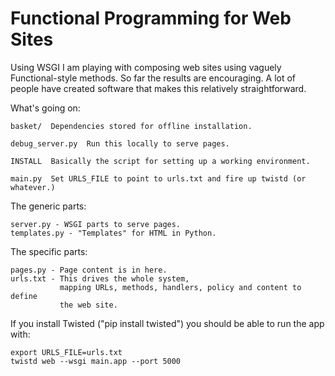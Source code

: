 Functional Programming for Web Sites
=====================================

Using WSGI I am playing with composing web sites using vaguely Functional-style
methods.  So far the results are encouraging.  A lot of people have created
software that makes this relatively straightforward.


What's going on:

    basket/  Dependencies stored for offline installation.

    debug_server.py  Run this locally to serve pages.

    INSTALL  Basically the script for setting up a working environment.

    main.py  Set URLS_FILE to point to urls.txt and fire up twistd (or whatever.)


The generic parts:

    server.py - WSGI parts to serve pages.
    templates.py - "Templates" for HTML in Python.


The specific parts:

    pages.py - Page content is in here.
    urls.txt - This drives the whole system,
               mapping URLs, methods, handlers, policy and content to define
               the web site.



If you install Twisted ("pip install twisted") you should be able to run the app with:

    export URLS_FILE=urls.txt
    twistd web --wsgi main.app --port 5000

